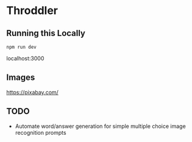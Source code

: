 # Throddler


## Running this Locally
`npm run dev`

localhost:3000

## Images
https://pixabay.com/

## TODO
- Automate word/answer generation for simple multiple choice image recognition prompts